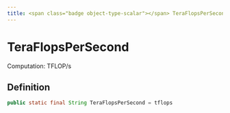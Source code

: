 ```yaml
---
title: <span class="badge object-type-scalar"></span> TeraFlopsPerSecond
---
```

# <span class="badge object-type-scalar"></span> TeraFlopsPerSecond

Computation: TFLOP/s

## Definition

```java
public static final String TeraFlopsPerSecond = tflops
```
